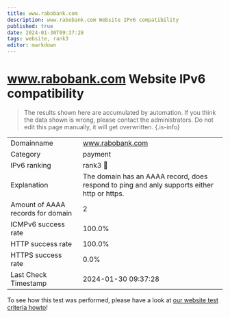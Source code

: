 ```yaml
---
title: www.rabobank.com
description: www.rabobank.com Website IPv6 compatibility
published: true
date: 2024-01-30T09:37:28
tags: website, rank3
editor: markdown
---
```


# www.rabobank.com Website IPv6 compatibility

> The results shown here are accumulated by automation. If you think the data shown is wrong, please contact the administrators. 
> Do not edit this page manually, it will get overwritten.
{.is-info}


|   |   |
| - | - |
| Domainname | www.rabobank.com
| Category | payment |
| IPv6 ranking | rank3 :3rd_place_medal: |
| Explanation | The domain has an AAAA record, does respond to ping and anly supports either http or https. |
| Amount of AAAA records for domain | 2 |
| ICMPv6 success rate | 100.0%|
| HTTP success rate | 100.0% |
| HTTPS success rate | 0.0% |
| Last Check Timestamp | 2024-01-30 09:37:28 |

To see how this test was performed, please have a look at [our website test criteria howto](/howto/testcriteria/website)!

